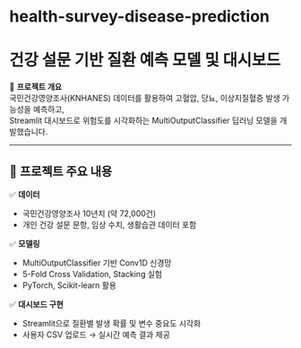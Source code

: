 # health-survey-disease-prediction
# 건강 설문 기반 질환 예측 모델 및 대시보드

📌 **프로젝트 개요**  
국민건강영양조사(KNHANES) 데이터를 활용하여 고혈압, 당뇨, 이상지질혈증 발생 가능성을 예측하고,  
Streamlit 대시보드로 위험도를 시각화하는 MultiOutputClassifier 딥러닝 모델을 개발했습니다.

---

## 🚀 프로젝트 주요 내용

✅ **데이터**  
- 국민건강영양조사 10년치 (약 72,000건)  
- 개인 건강 설문 문항, 임상 수치, 생활습관 데이터 포함

✅ **모델링**  
- MultiOutputClassifier 기반 Conv1D 신경망
- 5-Fold Cross Validation, Stacking 실험
- PyTorch, Scikit-learn 활용

✅ **대시보드 구현**  
- Streamlit으로 질환별 발생 확률 및 변수 중요도 시각화
- 사용자 CSV 업로드 → 실시간 예측 결과 제공
